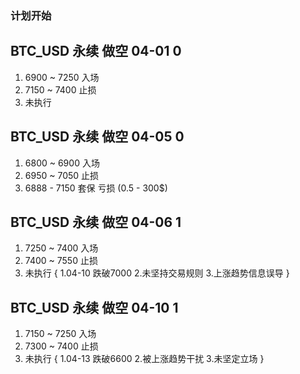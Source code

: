 ### 计划开始

## BTC_USD 永续 做空 04-01  0
1. 6900 ~ 7250 入场
2. 7150 ~ 7400 止损
3. 未执行

## BTC_USD 永续 做空 04-05  0
1. 6800 ~ 6900 入场
2. 6950 ~ 7050 止损
3. 6888 - 7150 套保 亏损 (0.5 - 300$)

## BTC_USD 永续 做空 04-06  1
1. 7250 ~ 7400 入场
2. 7400 ~ 7550 止损
3. 未执行 {
    1.04-10 跌破7000
    2.未坚持交易规则
    3.上涨趋势信息误导
}

## BTC_USD 永续 做空 04-10 1
1. 7150 ~ 7250 入场
2. 7300 ~ 7400 止损
3. 未执行 {
    1.04-13 跌破6600
    2.被上涨趋势干扰
    3.未坚定立场
}

